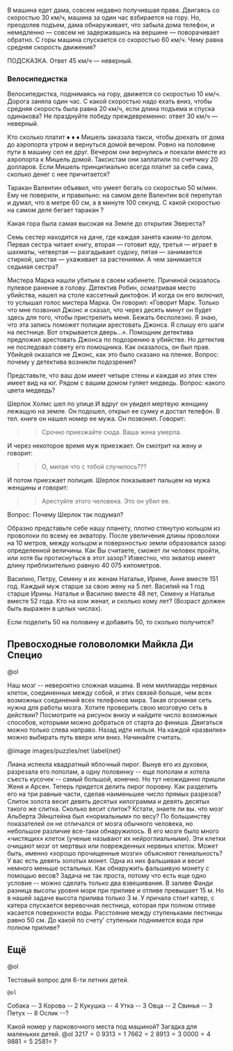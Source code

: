 В машина едет дама, совсем недавно получившая права. Двигаясь со скоростью 30 км/ч, машина за один час взбирается на гору. Но, преодолев подъем, дама обнаруживает, что забыла дома телефон, и немедленно — совсем не задержавшись на вершине — поворачивает обратно. С горы машина спускается со скоростью 60 км/ч. Чему равна средняя скорость движения?

ПОДСКАЗКА. Ответ 45 км/ч — неверный.


### Велосипедистка
Велосипедистка, поднимаясь на гору, движется со скоростью 10 км/ч. Дорога заняла один час. С какой скоростью надо ехать вниз, чтобы средняя скорость была равна 20 км/ч, если длина подъема и спуска одинакова?
Не празднуйте победу преждевременно: ответ 30 км/ч — неверный.


Кто сколько платит
♦ ♦ ♦
Мишель заказала такси, чтобы доехать от дома до аэропорта утром и вернуться домой вечером. Ровно на половине пути в машину сел ее друг. Вечером они вернулись и поехали вместе из аэропорта к Мишель домой. Таксистам они заплатили по счетчику 20 долларов. Если Мишель принципиально всегда платит за себя сама, сколько денег с нее причитается?

Таракан Валентин объявил, что умеет бегать со скоростью 50 м/мин. Ему не поверили, и правильно: на самом деле Валентин всё перепутал и думал, что в метре 60 см, а в минуте 100 секунд. С какой скоростью на самом деле бегает таракан ?

Какая гора была самая высокая на Земле до открытия Эвереста?

Семь сестер находятся на даче, где каждая занята каким-то делом. Первая сестра читает книгу, вторая — готовит еду, третья — играет в шахматы, четвертая — разгадывает судоку, пятая — занимается стиркой, шестая — ухаживает за растениями. А чем занимается седьмая сестра? 

Мистера Марка нашли убитым в своем кабинете. Причиной оказалось пулевое ранение в голову. Детектив Робин, осматривая место убийства, нашел на столе кассетный диктофон. И когда он его включил, то услышал голос мистера Марка. Он говорил: «Говорит Марк. Только что мне позвонил Джонс и сказал, что через десять минут он будет здесь для того, чтобы пристрелить меня. Бежать бесполезно. Я знаю, что эта запись поможет полиции арестовать Джонса. Я слышу его шаги на лестнице. Вот открывается дверь...». Помощник детектива предложил арестовать Джонса по подозрению в убийстве. Но детектив не последовал совету его помощника. Как оказалось, он был прав. Убийцей оказался не Джонс, как это было сказано на пленке. Вопрос: почему у детектива возникли подозрения?

Представьте, что ваш дом имеет четыре стены и каждая из этих стен имеет вид на юг. Рядом с вашим домом гуляет медведь. Вопрос: какого цвета медведь?



Шерлок Холмс шел по улице.И вдруг он увидел мертвую женщину лежащую на земле. Он подошел, открыл ее сумку и достал телефон. В тел. книге он нашел номер ее мужа. Он позвонил. Говорит:
>> Срочно приезжайте сюда. Ваша жена умерла.

И через некоторое время муж приезжает. Он смотрит на жену и говорит:
>> О, милая что с тобой случилось???

И потом приезжает полиция. Шерлок показывает пальцем на мужа женщины и говорит:
>> Арестуйте этого человека. Это он убил ее.

Вопрос: Почему Шерлок так подумал? 


Образно представьте себе нашу планету, плотно стянутую кольцом из проволоки по всему ее экватору. После увеличения длины проволоки на 10 метров, между кольцом и поверхностью земли образовался зазор определенной величины. Как Вы считаете, сможет ли человек пройти, или хотя бы протиснуться в этот зазор?
Известно, что экватор имеет длину приблизительно равную 40 075 километров.

Василию, Петру, Семену и их женам Наталье, Ирине, Анне вместе 151 год. Каждый муж старше за свою жену на 5 лет. Василий на 1 год старше Ирины. Наталье и Василию вместе 48 лет, Семену и Наталье вместе 52 года. Кто на ком женат, и сколько кому лет? (Возраст должен быть выражен в целых числах).

Если поделить 50 на половину и добавить 50, то сколько получится?

## Превосходные головоломки Майкла Ди Специо

@ol

Наш мозг -- невероятно сложная машина. В нем миллиарды нервных клеток, соединенных между собой, и этих связей больше, чем всех возможных соединений всех телефонов мира. Такая огромная сеть нужна для работы мозга. Хотите проверить свою мозговую сеть в действии?
Посмотрите на рисунок внизу и найдите число возможных способов, которыми можно добраться от старта до финиша.
Двигаться можно только слева направо. Назад идти нельзя. На каждой «развилке» можно выбирать путь вверх или вниз. Начинайте считать.

@image images/puzzles/net
\label{net}

Лиана испекла квадратный яблочный пирог. Вынув его из духовки, разрезала его пополам, а одну половинку -- еще пополам и хотела съесть кусочек -- самый большой, конечно. Но тут неожиданно пришли Женя и Арсен. Теперь придется делить пирог поровну. Как разделить его на три равные части, сделав наименьшее число прямых разрезов?
Слиток золота весит девять десятых килограмма и девять десятых такого же слитка. Сколько весит слиток?
Кстати, знаете ли вы. что мозг Альберта Эйнштейна был «нормальным» по весу? По большинству показателей он не отличался от мозга обычного человека, но небольшое различие все-таки обнаружилось. В его мозге было много «чистящих» клеток (ученые называют их нейроглиальными). Эти клетки очищают мозг от мертвых или поврежденных нервных клеток. Может быть, именно «хорошо прочищенные мозги» объясняют гениальность?
У вас есть девять золотых монет. Одна из них фальшивая и весит немного меньше остальных. Как обнаружить фальшивую монету с помощью весов?
Задача не так проста, потому что есть еще одно условие -- можно сделать только два взвешивания.
В заливе Фанди разница высоты уровня моря при приливе и отливе превышает $15$ м. Но в нашей задаче высота прилива только $3$ м. У причала стоит катер, с катера спускается веревочная лестница, которая при полном отливе касается поверхности воды. Расстояние между ступеньками лестницы равно $50$ см. До какой по счету' ступеньки поднимется вода при полном приливе?

## Ещё

@ol

Тестовый вопрос для $6$-ти летних детей.

    @ol

Собака -- $3$
Корова -- $2$
Кукушка -- $4$
Утка -- $3$
Овца -- $2$
Свинья -- $3$
Петух -- $8$
Ослик --?

Какой номер у парковочного места под машиной?
Загадка для маленьких детей.
@ol
$3217=0$
$9313=1$
$7662=2$
$8913=3$
$0000=4$
$9881=5$
$2581=\;$?
<!--stackedit_data:
eyJoaXN0b3J5IjpbMTk4MjMyMjY3OSw4MTUwMTM2MDAsMTk2NT
gzNjM1NiwyNTA1ODg4NDIsLTU2OTk4ODAxNiwtMTg0ODUzNjcw
MSwtNjY4MjExMDg0LC05Njk1NTMxMzNdfQ==
-->
